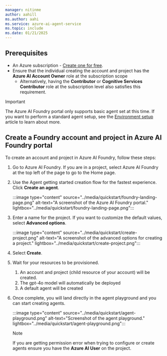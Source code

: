 ```yaml
---
manager: nitinme
author: aahill
ms.author: aahi
ms.service: azure-ai-agent-service
ms.topic: include
ms.date: 01/21/2025
---
```


## Prerequisites
- An Azure subscription - <a href="https://azure.microsoft.com/free/cognitive-services" target="_blank">Create one for free</a>.
- Ensure that the individual creating the account and project has the **Azure AI Account Owner** role at the subscription scope
    * Alternatively, having the **Contributor** or **Cognitive Services Contributor** role at the subscription level also satisfies this requirement.


> [!IMPORTANT]
> The Azure AI Foundry portal only supports basic agent set at this time. If you want to perform a standard agent setup, see the [Environment setup](../environment-setup.md) article to learn about more.  

## Create a Foundry account and project in Azure AI Foundry portal

To create an account and project in Azure AI Foundry, follow these steps:

1. Go to Azure AI Foundry. If you are in a project, select Azure AI Foundry at the top left of the page to go to the Home page.

1. Use the Agent getting started creation flow for the fastest experience. Click **Create an agent**.

    :::image type="content" source="../media/quickstart/foundry-landing-page.png" alt-text="A screenshot of the Azure AI Foundry portal." lightbox="../media/quickstart/foundry-landing-page.png":::


1. Enter a name for the project. If you want to customize the default values, select **Advanced options**.    

    :::image type="content" source="../media/quickstart/create-project.png" alt-text="A screenshot of the advanced options for creating a project." lightbox="../media/quickstart/create-project.png":::

1. Select **Create**.

1. Wait for your resources to be provisioned.
    1. An account and project (child resource of your account) will be created.
    1. The gpt-4o model will automatically be deployed
    1. A default agent will be created

1. Once complete, you will land directly in the agent playground and you can start creating agents.

    :::image type="content" source="../media/quickstart/agent-playground.png" alt-text="Screenshot of the agent playground." lightbox="../media/quickstart/agent-playground.png":::

    > [!NOTE]
    > If you are getting permission error when trying to configure or create agents ensure you have the **Azure AI User** on the project.